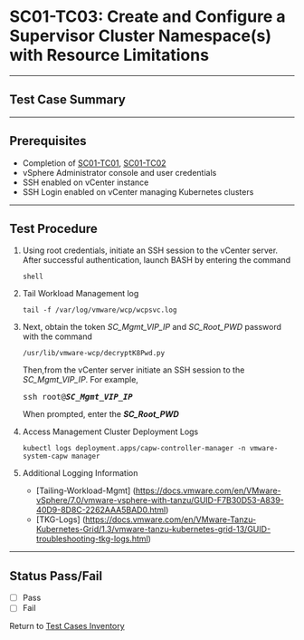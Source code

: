 # SC01-TC03: Create and Configure a Supervisor Cluster Namespace(s) with Resource Limitations



---

## Test Case Summary



---

## Prerequisites

* Completion of [SC01-TC01](sc01-tc01.md), [SC01-TC02](sc01-tc02.md)
* vSphere Administrator console and user credentials
* SSH enabled on vCenter instance 
* SSH Login enabled on vCenter managing Kubernetes clusters  

---

## Test Procedure

1. Using root credentials, initiate an SSH session to the vCenter server. After successful authentication, launch BASH by entering the command

    ```execute
    shell
    ```

2. Tail Workload Management log
    ```execute
    tail -f /var/log/vmware/wcp/wcpsvc.log
    ```

3. Next, obtain the token *SC_Mgmt_VIP_IP* and *SC_Root_PWD* password with the command

    ```execute
    /usr/lib/vmware-wcp/decryptK8Pwd.py
    ```

    Then,from the vCenter server initiate an SSH session to the *SC_Mgmt_VIP_IP*. For example,
    <pre>ssh root@<i><b>SC_Mgmt_VIP_IP</i></b></pre>
    When prompted, enter the ***SC_Root_PWD***

4. Access Management Cluster Deployment Logs
    ```execute 
    kubectl logs deployment.apps/capw-controller-manager -n vmware-system-capw manager
    ```

5. Additional Logging Information
    * [Tailing-Workload-Mgmt] (https://docs.vmware.com/en/VMware-vSphere/7.0/vmware-vsphere-with-tanzu/GUID-F7B30D53-A839-40D9-8D8C-2262AAA5BAD0.html)
    * [TKG-Logs] (https://docs.vmware.com/en/VMware-Tanzu-Kubernetes-Grid/1.3/vmware-tanzu-kubernetes-grid-13/GUID-troubleshooting-tkg-logs.html)

---
## Status Pass/Fail

* [  ] Pass
* [  ] Fail

Return to [Test Cases Inventory](../../README.md#Test-Cases-Inventory)

